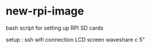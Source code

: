 # new-rpi-image
bash script for setting up RPI SD cards

setup :
ssh
wifi connection
LCD screen waveshare c 5"
